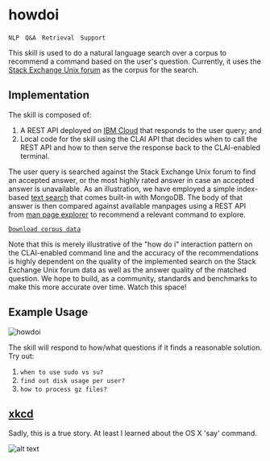 # howdoi

`NLP` &nbsp; `Q&A` &nbsp; `Retrieval` &nbsp; `Support`

This skill is used to do a natural language search over a corpus to recommend a command based on the user's question. 
Currently, it uses the [Stack Exchange Unix forum](https://unix.stackexchange.com/) as the corpus for the search. 

## Implementation

The skill is composed of:
1. A REST API deployed on [IBM Cloud](https://cloud.ibm.com/) that responds to the user query; and 
2. Local code for the skill using the CLAI API that decides when to call the REST API and how to then serve the response back to the CLAI-enabled terminal.

The user query is searched against the Stack Exchange Unix forum to find 
an accepted answer, or the most highly rated answer in case an accepted answer is unavailable. 
As an illustration, we have employed a simple index-based [text search](https://docs.mongodb.com/manual/text-search/) 
that comes built-in with MongoDB. 
The body of that answer is then compared against available manpages using a REST API from 
[man page explorer](../manpage_agent/) 
to recommend a relevant command to explore. 

[`Download corpus data`](https://archive.org/download/stackexchange/unix.stackexchange.com.7z)

Note that this is merely illustrative of the "how do i" interaction pattern on the CLAI-enabled command line
and the accuracy of the recommendations is highly dependent on the quality of the implemented search on the 
Stack Exchange Unix forum data as well as the answer quality of the matched question. 
We hope to build, as a community, standards and benchmarks to make this more accurate over time.
Watch this space!

## Example Usage

![howdoi](https://www.dropbox.com/s/lje4afzr8pu8r8a/howdoi.gif?raw=1)

The skill will respond to how/what questions if it finds a reasonable solution. Try out:

1. `when to use sudo vs su?`
2. `find out disk usage per user?`
3. `how to process gz files?`

## [xkcd](https://uni.xkcd.com/)
Sadly, this is a true story.  At least I learned about the OS X 'say' command.

![alt text](https://imgs.xkcd.com/comics/im_an_idiot.png "Sadly, this is a true story.  At least I learned about the OS X 'say' command.")
